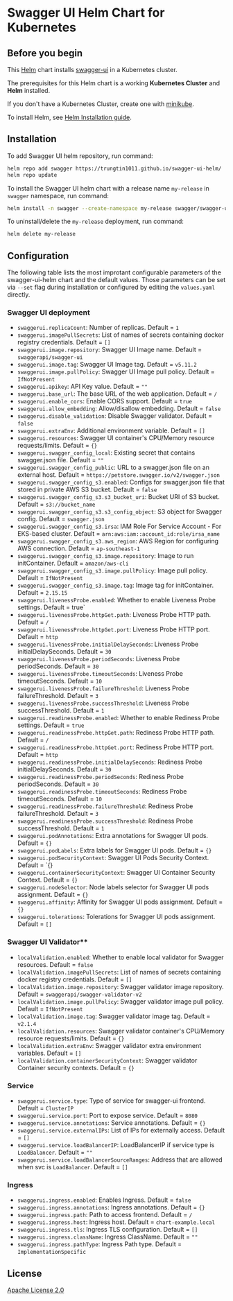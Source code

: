 # Swagger UI Helm Chart for Kubernetes

## Before you begin

This [Helm](https://github.com/kubernetes/helm) chart installs [swagger-ui](https://github.com/swagger-ui-api/swagger-ui) in a Kubernetes cluster.

The prerequisites for this Helm chart is a working **Kubernetes Cluster** and **Helm** installed.

If you don't have a Kubernetes Cluster, create one with [minikube](https://minikube.sigs.k8s.io/docs/start/).

To install Helm, see [Helm Installation guide](https://helm.sh/docs/intro/install/).


## Installation

To add Swagger UI helm repository, run command:

```bash
helm repo add swagger https://trungtin1011.github.io/swagger-ui-helm/
helm repo update
```


To install the Swagger UI helm chart with a release name `my-release` in `swagger` namespace, run command:

```bash
helm install -n swagger --create-namespace my-release swagger/swagger-ui-helm
```


To uninstall/delete the `my-release` deployment, run command:

```bash
helm delete my-release
```

## Configuration

The following table lists the most improtant configurable parameters of the swagger-ui-helm chart and the default values. Those parameters can be set via `--set` flag during installation or configured by editing the `values.yaml` directly.

### Swagger UI deployment
- `swaggerui.replicaCount`: Number of replicas. Default = `1`
- `swaggerui.imagePullSecrets`: List of names of secrets containing docker registry credentials. Default = `[]`
- `swaggerui.image.repository`: Swagger UI Image name. Default = `swaggerapi/swagger-ui`
- `swaggerui.image.tag`: Swagger UI Image tag. Default = `v5.11.2`
- `swaggerui.image.pullPolicy`: Swagger UI Image pull policy. Default = `IfNotPresent`
- `swaggerui.apikey`: API Key value. Default = `""`
- `swaggerui.base_url`: The base URL of the web application. Default =  `/`
- `swaggerui.enable_cors`: Enable CORS support. Default = `true`
- `swaggerui.allow_embedding`: Allow/disallow embedding. Default = `false`
- `swaggerui.disable_validation`: Disable Swagger validator. Default = `false`
- `swaggerui.extraEnv`: Additional environment variable. Default = `[]`
- `swaggerui.resources`: Swagger UI container's CPU/Memory resource requests/limits. Default = `{}`
- `swaggerui.swagger_config_local`: Existing secret that contains swagger.json file. Default = `""`
- `swaggerui.swagger_config_public`: URL to a swagger.json file on an external host. Default = `https://petstore.swagger.io/v2/swagger.json`
- `swaggerui.swagger_config_s3.enabled`: Configs for swagger.json file that stored in private AWS S3 bucket. Default = `false`
- `swaggerui.swagger_config_s3.s3_bucket_uri`: Bucket URI of S3 bucket. Default = `s3://bucket_name`
- `swaggerui.swagger_config_s3.s3_config_object`: S3 object for Swagger config. Default = `swagger.json`
- `swaggerui.swagger_config_s3.irsa`: IAM Role For Service Account - For EKS-based cluster. Default = `arn:aws:iam::account_id:role/irsa_name`
- `swaggerui.swagger_config_s3.aws_region`: AWS Region for configuring AWS connection. Default = `ap-southeast-1`
- `swaggerui.swagger_config_s3.image.repository`: Image to run initContainer. Default = `amazon/aws-cli`
- `swaggerui.swagger_config_s3.image.pullPolicy`: Image pull policy. Default = `IfNotPresent`
- `swaggerui.swagger_config_s3.image.tag`: Image tag for initContainer. Default = `2.15.15`
- `swaggerui.livenessProbe.enabled`: Whether to enable Liveness Probe settings. Default = true`
- `swaggerui.livenessProbe.httpGet.path`: Liveness Probe HTTP path. Default = `/`
- `swaggerui.livenessProbe.httpGet.port`: Liveness Probe HTTP port. Default = `http`
- `swaggerui.livenessProbe.initialDelaySeconds`: Liveness Probe initialDelaySeconds. Default = `30`
- `swaggerui.livenessProbe.periodSeconds`: Liveness Probe periodSeconds. Default = `30`
- `swaggerui.livenessProbe.timeoutSeconds`: Liveness Probe timeoutSeconds. Default = `10`
- `swaggerui.livenessProbe.failureThreshold`: Liveness Probe failureThreshold. Default = `3`
- `swaggerui.livenessProbe.successThreshold`: Liveness Probe successThreshold. Default = `1`
- `swaggerui.readinessProbe.enabled`: Whether to enable Rediness Probe settings. Default = `true`
- `swaggerui.readinessProbe.httpGet.path`: Rediness Probe HTTP path. Default = `/`
- `swaggerui.readinessProbe.httpGet.port`: Rediness Probe HTTP port. Default = `http`
- `swaggerui.readinessProbe.initialDelaySeconds`: Rediness Probe initialDelaySeconds. Default = `30`
- `swaggerui.readinessProbe.periodSeconds`: Rediness Probe periodSeconds. Default = `30`
- `swaggerui.readinessProbe.timeoutSeconds`: Rediness Probe timeoutSeconds. Default = `10`
- `swaggerui.readinessProbe.failureThreshold`: Rediness Probe failureThreshold. Default =  `3`
- `swaggerui.readinessProbe.successThreshold`: Rediness Probe successThreshold. Default = `1`
- `swaggerui.podAnnotations`: Extra annotations for Swagger UI pods. Default = `{}`
- `swaggerui.podLabels`: Extra labels for Swagger UI pods. Default = `{}`
- `swaggerui.podSecurityContext`: Swagger UI Pods Security Context. Default = `{}
- `swaggerui.containerSecurityContext`: Swagger UI Container Security Context. Default = `{}`
- `swaggerui.nodeSelector`: Node labels selector for Swagger UI pods assignment. Default = `{}`
- `swaggerui.affinity`: Affinity for Swagger UI pods assignment. Default = `{}`
- `swaggerui.tolerations`: Tolerations for Swagger UI pods assignment. Default = `[]`


### Swagger UI Validator**
- `localValidation.enabled`: Whether to enable local validator for Swagger resources. Default = `false`
- `localValidation.imagePullSecrets`: List of names of secrets containing docker registry credentials. Default = `[]`
- `localValidation.image.repository`: Swagger validator image repository. Default = `swaggerapi/swagger-validator-v2`
- `localValidation.image.pullPolicy`: Swagger validator image pull policy. Default = `IfNotPresent`
- `localValidation.image.tag`: Swagger validator image tag. Default = `v2.1.4`
- `localValidation.resources`: Swagger validator container's CPU/Memory resource requests/limits. Default = `{}`
- `localValidation.extraEnv`: Swagger validator extra environment variables. Default = `[]`
- `localValidation.containerSecurityContext`: Swagger validator Container security contexts. Default = `{}`


### Service
- `swaggerui.service.type`: Type of service for swagger-ui frontend. Default = `ClusterIP`
- `swaggerui.service.port`: Port to expose service. Default = `8080`
- `swaggerui.service.annotations`: Service annotations. Default = `{}`
- `swaggerui.service.externalIPs`: List of IPs for externally access. Default = `[]`
- `swaggerui.service.loadBalancerIP`: LoadBalancerIP if service type is `LoadBalancer`. Default = `""`
- `swaggerui.service.loadBalancerSourceRanges`: Address that are allowed when svc is `LoadBalancer`. Default = `[]`


### Ingress
- `swaggerui.ingress.enabled`: Enables Ingress. Default = `false`
- `swaggerui.ingress.annotations`: Ingress annotations. Default = `{}`
- `swaggerui.ingress.path`: Path to access frontend. Default = `/`
- `swaggerui.ingress.host`: Ingress host. Default = `chart-example.local`
- `swaggerui.ingress.tls`: Ingress TLS configuration. Default = `[]`
- `swaggerui.ingress.className`: Ingress ClassName. Default = `""`
- `swaggerui.ingress.pathType`: Ingress Path type. Default = `ImplementationSpecific`


## License

[Apache License 2.0](/LICENSE)

